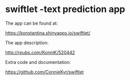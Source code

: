 # swiftlet -text prediction app

The app can be found at:

https://konstantina.shinyapps.io/swiftlet/

The app description:

http://rpubs.com/KonniK/520442

Extra code and documentation:

https://github.com/ConnieKyr/swiftlet

